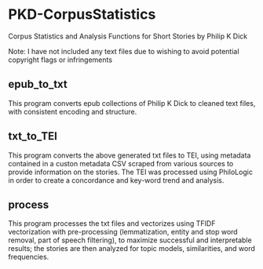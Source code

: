 # PKD-CorpusStatistics

Corpus Statistics and Analysis Functions for Short Stories by Philip K Dick

Note: I have not included any text files due to wishing to avoid potential copyright flags or infringements

## epub_to_txt
This program converts epub collections of Philip K Dick to cleaned text files, with consistent encoding and structure.

## txt_to_TEI
This program converts the above generated txt files to TEI, using metadata contained in a custon metadata CSV scraped from various sources to provide information on the stories. The TEI was processed using PhiloLogic in order to create a concordance and key-word trend and analysis.

## process
This program processes the txt files and vectorizes using TFIDF vectorization with pre-processing (lemmatization, entity and stop word removal, part of speech filtering), to maximize successful and interpretable results; the stories are then analyzed for topic models, similarities, and word frequencies.
